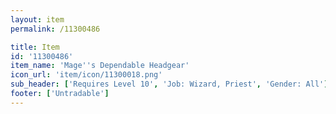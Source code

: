 ```yaml
---
layout: item
permalink: /11300486

title: Item
id: '11300486'
item_name: 'Mage''s Dependable Headgear'
icon_url: 'item/icon/11300018.png'
sub_header: ['Requires Level 10', 'Job: Wizard, Priest', 'Gender: All']
footer: ['Untradable']
---
```

